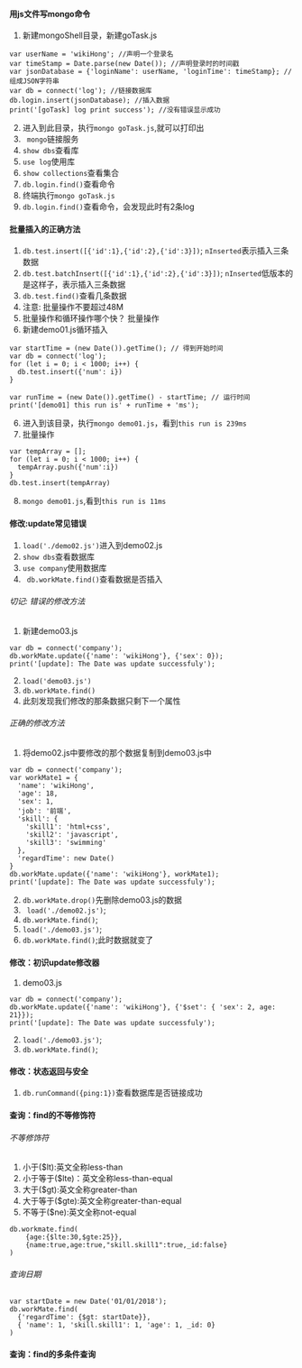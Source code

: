 #### 用js文件写mongo命令
1. 新建mongoShell目录，新建goTask.js
```
var userName = 'wikiHong'; //声明一个登录名  
var timeStamp = Date.parse(new Date()); //声明登录时的时间戳 
var jsonDatabase = {'loginName': userName, 'loginTime': timeStamp}; //组成JSON字符串
var db = connect('log'); //链接数据库
db.login.insert(jsonDatabase); //插入数据
print('[goTask] log print success'); //没有错误显示成功
```
2. 进入到此目录，执行`mongo goTask.js`,就可以打印出
3. ` mongo`链接服务
4. `show dbs`查看库
5. `use log`使用库
6. `show collections`查看集合
7. `db.login.find()`查看命令
8. 终端执行`mongo goTask.js`
8. `db.login.find()`查看命令，会发现此时有2条log

#### 批量插入的正确方法
1. `db.test.insert([{'id':1},{'id':2},{'id':3}])`; `nInserted`表示插入三条数据
1. `db.test.batchInsert([{'id':1},{'id':2},{'id':3}])`; `nInserted`低版本的是这样子，表示插入三条数据
2. `db.test.find()`查看几条数据
3. 注意: 批量操作不要超过48M
4. 批量操作和循环操作哪个快？ 批量操作
5. 新建demo01.js循环插入
```
var startTime = (new Date()).getTime(); // 得到开始时间
var db = connect('log');
for (let i = 0; i < 1000; i++) {
  db.test.insert({'num': i})
}

var runTime = (new Date()).getTime() - startTime; // 运行时间
print('[demo01] this run is' + runTime + 'ms');
```
6. 进入到该目录，执行`mongo demo01.js`，看到`this run is 239ms`
7. 批量操作
```
var tempArray = [];
for (let i = 0; i < 1000; i++) {
  tempArray.push({'num':i})
}
db.test.insert(tempArray)
```
8. `mongo demo01.js`,看到`this run is 11ms`

#### 修改:update常见错误
1. `load('./demo02.js')`进入到demo02.js
2. `show dbs`查看数据库
3. `use company`使用数据库
4. ` db.workMate.find()`查看数据是否插入
###### 切记: 错误的修改方法
1. 新建demo03.js
```
var db = connect('company');
db.workMate.update({'name': 'wikiHong'}, {'sex': 0});
print('[update]: The Date was update successfuly');
```
2. `load('demo03.js')`
3. `db.workMate.find()`
4. 此刻发现我们修改的那条数据只剩下一个属性

###### 正确的修改方法
1. 将demo02.js中要修改的那个数据复制到demo03.js中
```
var db = connect('company');
var workMate1 = {
  'name': 'wikiHong',
  'age': 18,
  'sex': 1,
  'job': '前端',
  'skill': {
    'skill1': 'html+css',
    'skill2': 'javascript',
    'skill3': 'swimming'
  },
  'regardTime': new Date()
}
db.workMate.update({'name': 'wikiHong'}, workMate1);
print('[update]: The Date was update successfuly');
```
2. `db.workMate.drop()`先删除demo03.js的数据
3. ` load('./demo02.js')`;
4. `db.workMate.find()`;
5. `load('./demo03.js')`;
6. `db.workMate.find()`;此时数据就变了

#### 修改：初识update修改器
1. demo03.js
```
var db = connect('company');
db.workMate.update({'name': 'wikiHong'}, {'$set': { 'sex': 2, age: 21}});
print('[update]: The Date was update successfuly');
```
2. `load('./demo03.js')`;
3. `db.workMate.find()`;

#### 修改：状态返回与安全
1. `db.runCommand({ping:1})`查看数据库是否链接成功

#### 查询：find的不等修饰符
###### 不等修饰符
1. 小于($lt):英文全称less-than
2. 小于等于($lte)：英文全称less-than-equal
3. 大于($gt):英文全称greater-than
4. 大于等于($gte):英文全称greater-than-equal
5. 不等于($ne):英文全称not-equal
```
db.workmate.find(
    {age:{$lte:30,$gte:25}},
    {name:true,age:true,"skill.skill1":true,_id:false}
)
```
###### 查询日期
```
var startDate = new Date('01/01/2018');
db.workMate.find(
  {'regardTime': {$gt: startDate}},
  { 'name': 1, 'skill.skill1': 1, 'age': 1, _id: 0}
)
```
#### 查询：find的多条件查询
